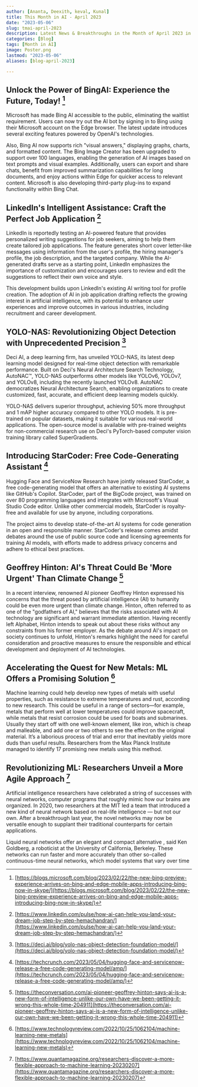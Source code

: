 ```yaml
---
author: [Ananta, Deexith, keval, Kunal]
title: This Month in AI - April 2023
date: "2023-05-06"
slug: tmai-april-2023
description: Latest News & Breakthroughs in the Month of April 2023 in AI.
categories: [Blog]
tags: [Month in AI]
image: Poster.png
lastmod: "2023-05-06"
aliases: [blog-april-2023]

---
```


## Unlock the Power of BingAI: Experience the Future, Today! [^1]

Microsoft has made Bing AI accessible to the public, eliminating the waitlist requirement. Users can now try out the AI bot by signing in to Bing using their Microsoft account on the Edge browser. The latest update introduces several exciting features powered by OpenAI's technologies. 

Also, Bing AI now supports rich "visual answers," displaying graphs, charts, and formatted content. The Bing Image Creator has been upgraded to support over 100 languages, enabling the generation of AI images based on text prompts and visual examples. Additionally, users can export and share chats, benefit from improved summarization capabilities for long documents, and enjoy actions within Edge for quicker access to relevant content. Microsoft is also developing third-party plug-ins to expand functionality within Bing Chat.


## LinkedIn's Intelligent Assistance: Craft the Perfect Job Application [^2]

LinkedIn is reportedly testing an AI-powered feature that provides personalized writing suggestions for job seekers, aiming to help them create tailored job applications. The feature generates short cover letter-like messages using information from the user's profile, the hiring manager's profile, the job description, and the targeted company. While the AI-generated drafts serve as a starting point, LinkedIn emphasizes the importance of customization and encourages users to review and edit the suggestions to reflect their own voice and style. 

This development builds upon LinkedIn's existing AI writing tool for profile creation. The adoption of AI in job application drafting reflects the growing interest in artificial intelligence, with its potential to enhance user experiences and improve outcomes in various industries, including recruitment and career development.


## YOLO-NAS: Revolutionizing Object Detection with Unprecedented Precision [^3]

Deci AI, a deep learning firm, has unveiled YOLO-NAS, its latest deep learning model designed for real-time object detection with remarkable performance. Built on Deci's Neural Architecture Search Technology, AutoNAC™, YOLO-NAS outperforms other models like YOLOv6, YOLOv7, and YOLOv8, including the recently launched YOLOv8. AutoNAC democratizes Neural Architecture Search, enabling organizations to create customized, fast, accurate, and efficient deep learning models quickly. 

YOLO-NAS delivers superior throughput, achieving 50% more throughput and 1 mAP higher accuracy compared to other YOLO models. It is pre-trained on popular datasets, making it suitable for various real-world applications. The open-source model is available with pre-trained weights for non-commercial research use on Deci's PyTorch-based computer vision training library called SuperGradients.


## Introducing StarCoder: Free Code-Generating Assistant [^4]

Hugging Face and ServiceNow Research have jointly released StarCoder, a free code-generating model that offers an alternative to existing AI systems like GitHub's Copilot. StarCoder, part of the BigCode project, was trained on over 80 programming languages and integrates with Microsoft's Visual Studio Code editor. Unlike other commercial models, StarCoder is royalty-free and available for use by anyone, including corporations. 

The project aims to develop state-of-the-art AI systems for code generation in an open and responsible manner. StarCoder's release comes amidst debates around the use of public source code and licensing agreements for training AI models, with efforts made to address privacy concerns and adhere to ethical best practices.

## Geoffrey Hinton: AI's Threat Could Be 'More Urgent' Than Climate Change [^5]

In a recent interview, renowned AI pioneer Geoffrey Hinton expressed his concerns that the threat posed by artificial intelligence (AI) to humanity could be even more urgent than climate change. Hinton, often referred to as one of the "godfathers of AI," believes that the risks associated with AI technology are significant and warrant immediate attention. Having recently left Alphabet, Hinton intends to speak out about these risks without any constraints from his former employer. As the debate around AI's impact on society continues to unfold, Hinton's remarks highlight the need for careful consideration and proactive measures to ensure the responsible and ethical development and deployment of AI technologies.

## Accelerating the Quest for New Metals: ML Offers a Promising Solution [^6]

Machine learning could help develop new types of metals with useful properties, such as resistance to extreme temperatures and rust, according to new research. This could be useful in a range of sectors—for example, metals that perform well at lower temperatures could improve spacecraft, while metals that resist corrosion could be used for boats and submarines.
Usually they start off with one well-known element, like iron, which is cheap and malleable, and add one or two others to see the effect on the original material. It’s a laborious process of trial and error that inevitably yields more duds than useful results.
Researchers from the Max Planck Institute managed to identify 17 promising new metals using this method.

## Revolutionizing ML: Researchers Unveil a More Agile Approach [^7]

Artificial intelligence researchers have celebrated a string of successes with neural networks, computer programs that roughly mimic how our brains are organized. In 2020, two researchers at the MIT led a team that introduced a new kind of neural network based on real-life intelligence — but not our own. After a breakthrough last year, the novel networks may now be versatile enough to supplant their traditional counterparts for certain applications.

Liquid neural networks offer an elegant and compact alternative , said Ken Goldberg, a roboticist at the University of California, Berkeley. These networks can run faster and more accurately than other so-called continuous-time neural networks, which model systems that vary over time


[^1]: [https://blogs.microsoft.com/blog/2023/02/22/the-new-bing-preview-experience-arrives-on-bing-and-edge-mobile-apps-introducing-bing-now-in-skype/](https://blogs.microsoft.com/blog/2023/02/22/the-new-bing-preview-experience-arrives-on-bing-and-edge-mobile-apps-introducing-bing-now-in-skype/)

[^2]: [https://www.linkedin.com/pulse/how-ai-can-help-you-land-your-dream-job-step-by-step-hemachandran/](https://www.linkedin.com/pulse/how-ai-can-help-you-land-your-dream-job-step-by-step-hemachandran/)

[^3]: [https://deci.ai/blog/yolo-nas-object-detection-foundation-model/](https://deci.ai/blog/yolo-nas-object-detection-foundation-model/)

[^4]: [https://techcrunch.com/2023/05/04/hugging-face-and-servicenow-release-a-free-code-generating-model/amp/](https://techcrunch.com/2023/05/04/hugging-face-and-servicenow-release-a-free-code-generating-model/amp/)

[^5]: [https://theconversation.com/ai-pioneer-geoffrey-hinton-says-ai-is-a-new-form-of-intelligence-unlike-our-own-have-we-been-getting-it-wrong-this-whole-time-204911](https://theconversation.com/ai-pioneer-geoffrey-hinton-says-ai-is-a-new-form-of-intelligence-unlike-our-own-have-we-been-getting-it-wrong-this-whole-time-204911)

[^6]: [https://www.technologyreview.com/2022/10/25/1062104/machine-learning-new-metals](https://www.technologyreview.com/2022/10/25/1062104/machine-learning-new-metals)

[^7]: [https://www.quantamagazine.org/researchers-discover-a-more-flexible-approach-to-machine-learning-20230207](https://www.quantamagazine.org/researchers-discover-a-more-flexible-approach-to-machine-learning-20230207)
